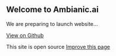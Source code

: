## Welcome to Ambianic.ai 

We are preparing to launch website...

[View on Github](https://github.com/ambianic/ambianic)

This site is open source <a href="{{ site.github.repository_url }}/tree/master/{{ page.path }}">Improve this page</a>
